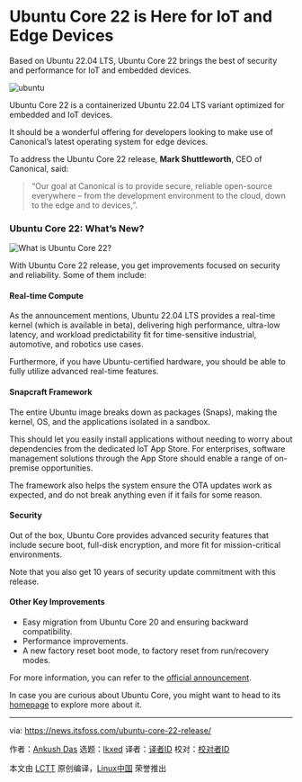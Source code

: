 [#]: subject: "Ubuntu Core 22 is Here for IoT and Edge Devices"
[#]: via: "https://news.itsfoss.com/ubuntu-core-22-release/"
[#]: author: "Ankush Das https://news.itsfoss.com/author/ankush/"
[#]: collector: "lkxed"
[#]: translator: " "
[#]: reviewer: " "
[#]: publisher: " "
[#]: url: " "

Ubuntu Core 22 is Here for IoT and Edge Devices
======
Based on Ubuntu 22.04 LTS, Ubuntu Core 22 brings the best of security and performance for IoT and embedded devices.

![ubuntu][1]

Ubuntu Core 22 is a containerized Ubuntu 22.04 LTS variant optimized for embedded and IoT devices.

It should be a wonderful offering for developers looking to make use of Canonical’s latest operating system for edge devices.

To address the Ubuntu Core 22 release, **Mark Shuttleworth**, CEO of Canonical, said:

> “Our goal at Canonical is to provide secure, reliable open-source everywhere – from the development environment to the cloud, down to the edge and to devices,”.

### Ubuntu Core 22: What’s New?

![What is Ubuntu Core 22?][2]

With Ubuntu Core 22 release, you get improvements focused on security and reliability. Some of them include:

#### Real-time Compute

As the announcement mentions, Ubuntu 22.04 LTS provides a real-time kernel (which is available in beta), delivering high performance, ultra-low latency, and workload predictability fit for time-sensitive industrial, automotive, and robotics use cases.

Furthermore, if you have Ubuntu-certified hardware, you should be able to fully utilize advanced real-time features.

#### Snapcraft Framework

The entire Ubuntu image breaks down as packages (Snaps), making the kernel, OS, and the applications isolated in a sandbox.

This should let you easily install applications without needing to worry about dependencies from the dedicated IoT App Store. For enterprises, software management solutions through the App Store should enable a range of on-premise opportunities.

The framework also helps the system ensure the OTA updates work as expected, and do not break anything even if it fails for some reason.

#### Security

Out of the box, Ubuntu Core provides advanced security features that include secure boot, full-disk encryption, and more fit for mission-critical environments.

Note that you also get 10 years of security update commitment with this release.

#### Other Key Improvements

* Easy migration from Ubuntu Core 20 and ensuring backward compatibility.
* Performance improvements.
* A new factory reset boot mode, to factory reset from run/recovery modes.

For more information, you can refer to the [official a][3][n][4][nouncement][5].

In case you are curious about Ubuntu Core, you might want to head to its [homepage][6] to explore more about it.

--------------------------------------------------------------------------------

via: https://news.itsfoss.com/ubuntu-core-22-release/

作者：[Ankush Das][a]
选题：[lkxed][b]
译者：[译者ID](https://github.com/译者ID)
校对：[校对者ID](https://github.com/校对者ID)

本文由 [LCTT](https://github.com/LCTT/TranslateProject) 原创编译，[Linux中国](https://linux.cn/) 荣誉推出

[a]: https://news.itsfoss.com/author/ankush/
[b]: https://github.com/lkxed
[1]: https://news.itsfoss.com/wp-content/uploads/2022/06/ubuntu-22-core.jpg
[2]: https://youtu.be/6NDWqH1SrGs
[3]: https://ubuntu.com/blog/canonical-ubuntu-core-22-is-now-available-optimised-for-iot-and-embedded-devices
[4]: https://ubuntu.com/blog/canonical-ubuntu-core-22-is-now-available-optimised-for-iot-and-embedded-devices
[5]: https://ubuntu.com/blog/canonical-ubuntu-core-22-is-now-available-optimised-for-iot-and-embedded-devices
[6]: https://ubuntu.com/core
